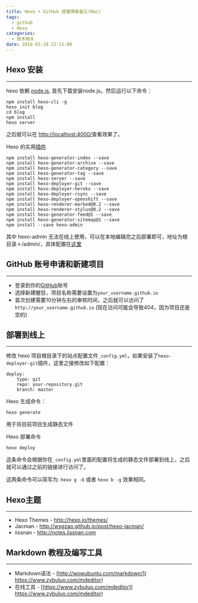 ```yaml
---
title: Hexo + GitHub 搭建博客备忘(Mac)
tags:
  - github
  - Hexo
categories: 
  - 技术相关
date: 2016-03-28 22:11:00
---
```


## Hexo 安装
---------------------------------
hexo 依赖 [node.js](https://nodejs.org/en/), 首先下载安装node.js。然后运行以下命令：

	npm install hexo-cli -g
	hexo init blog
	cd blog
	npm install
	hexo server

之后就可以在
[http://localhost:4000/](http://localhost:4000/)查看效果了。

<!-- more -->
Hexo 的实用[插件](https://hexo.io/plugins/)

	npm install hexo-generator-index --save
    npm install hexo-generator-archive --save
    npm install hexo-generator-category --save
    npm install hexo-generator-tag --save
    npm install hexo-server --save
    npm install hexo-deployer-git --save
    npm install hexo-deployer-heroku --save
    npm install hexo-deployer-rsync --save
    npm install hexo-deployer-openshift --save
    npm install hexo-renderer-marked@0.2 --save
    npm install hexo-renderer-stylus@0.2 --save
    npm install hexo-generator-feed@1 --save
    npm install hexo-generator-sitemap@1 --save
    npm install --save hexo-admin
    
其中 hexo-admin 无法在线上使用，可以在本地编辑完之后部署即可，地址为根目录＋/admin/，具体配置在[这里](https://github.com/jaredly/hexo-admin)

## GitHub 账号申请和新建项目
----------------------------------
* 登录到你的[GitHub](http://github.com/)账号
* 选择新建醒目，项目名称需要设置为`your_username.github.io`
* 首次创建需要10分钟左右的审核时间，之后就可以访问了`http://your_username.github.io` (现在访问可能会导致404，因为项目还是空的)

## 部署到线上
----------------------------------
修改 hexo 项目根目录下的站点配置文件`_config.yml`，如果安装了`hexo-deployer-git`插件，这里之接修改如下配置：

	deploy:
    	type: git
        repo: your-repository.git
        branch: master

Hexo 生成命令：
	
    hexo generate

用于将目前项目生成静态文件

Hexo 部署命令
	
    hexo deploy

这条命令会根据你在`_config.yml`里面的配置将生成的静态文件部署到线上，之后就可以通过之前的链接进行访问了。

这两条命令可以简写为: `hexo g -b` 或者 `hexo b -g` 效果相同。

## Hexo主题
----------------------------------
+ Hexo Themes - http://hexo.io/themes/
+ Jacman - http://wsgzao.github.io/post/hexo-jacman/
+ iissnan - http://notes.iissnan.com

## Markdown 教程及编写工具
----------------------------------
+ Markdown语法 - [http://wowubuntu.com/markdown/]( https://www.zybuluo.com/mdeditor)
+ 在线工具 - [https://www.zybuluo.com/mdeditor]( https://www.zybuluo.com/mdeditor)
